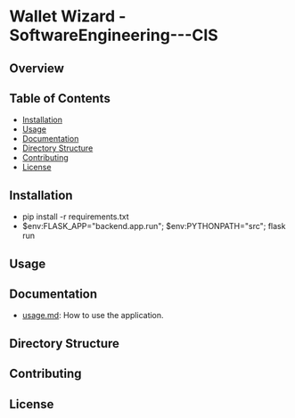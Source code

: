 # Wallet Wizard - SoftwareEngineering---CIS
## Overview

## Table of Contents
- [Installation](#installation)
- [Usage](#usage)
- [Documentation](#documentation)
- [Directory Structure](#directory-structure)
- [Contributing](#contributing)
- [License](#license)

## Installation
- pip install -r requirements.txt
- $env:FLASK_APP="backend.app.run"; $env:PYTHONPATH="src"; flask run

## Usage

## Documentation
- [usage.md](docs/usage.md): How to use the application.

## Directory Structure

## Contributing

## License
